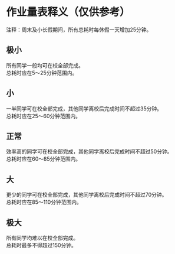 # 作业量表释义（仅供参考）
注释：周末及小长假期间，所有总耗时每休假一天增加25分钟。

## 极小
所有同学一般均可在校全部完成。        
总耗时应在5～25分钟范围内。       

## 小
一半同学可在校全部完成，其他同学离校后完成时间不超过35分钟。       
总耗时应在25～60分钟范围内。

## 正常
效率高的同学可在校全部完成，其他同学离校后完成时间不超过50分钟。       
总耗时应在60～85分钟范围内。       

## 大
更少的同学可在校全部完成，其他同学离校后完成时间不超过70分钟。       
总耗时应在85～110分钟范围内。       

## 极大
所有同学均难以在校全部完成。      
总耗时最多不得超过150分钟。     
